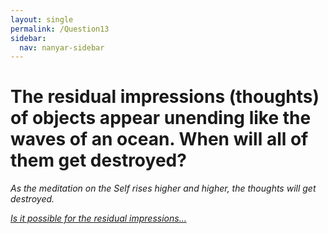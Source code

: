 ```yaml
---
layout: single
permalink: /Question13
sidebar:
  nav: nanyar-sidebar
---
```

# The residual impressions (thoughts) of objects appear unending like the waves of an ocean. When will all of them get destroyed?

_As the meditation on the Self rises higher and higher, the thoughts will get destroyed._


[_Is it possible for the residual impressions..._](/Question14)
